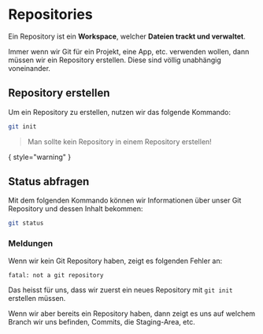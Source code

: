 # Repositories

Ein Repository ist ein **Workspace**, welcher **Dateien trackt und verwaltet**. 

Immer wenn wir Git für ein Projekt, eine App, etc. verwenden wollen, dann müssen wir ein Repository erstellen. Diese sind völlig unabhängig voneinander.

## Repository erstellen

Um ein Repository zu erstellen, nutzen wir das folgende Kommando:

````Bash
git init
````

> Man sollte kein Repository in einem Repository erstellen!

{ style="warning" }

## Status abfragen

Mit dem folgenden Kommando können wir Informationen über unser Git Repository und dessen Inhalt bekommen:

````Bash
git status
````

### Meldungen

Wenn wir kein Git Repository haben, zeigt es folgenden Fehler an:

````Text
fatal: not a git repository
````

Das heisst für uns, dass wir zuerst ein neues Repository mit `git init` erstellen müssen.

Wenn wir aber bereits ein Repository haben, dann zeigt es uns auf welchem Branch wir uns befinden, Commits, die Staging-Area, etc.